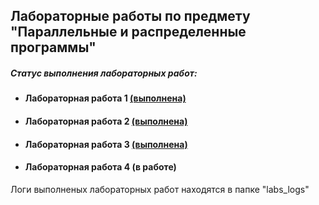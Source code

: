 ## Лабораторные работы по предмету "Параллельные и распределенные программы"

##### Статус выполнения лабораторных работ:
 + #### Лабораторная работа 1 [(выполнена)](https://github.com/Ramil-1999/ParallelAndDistributedPrograms/tree/master/src/main/java/lab_1)
 + #### Лабораторная работа 2 [(выполнена)]()
 + #### Лабораторная работа 3 [(выполнена)]()
 + #### Лабораторная работа 4 (в работе)

Логи выполненых лабораторных работ находятся в папке "labs_logs"

